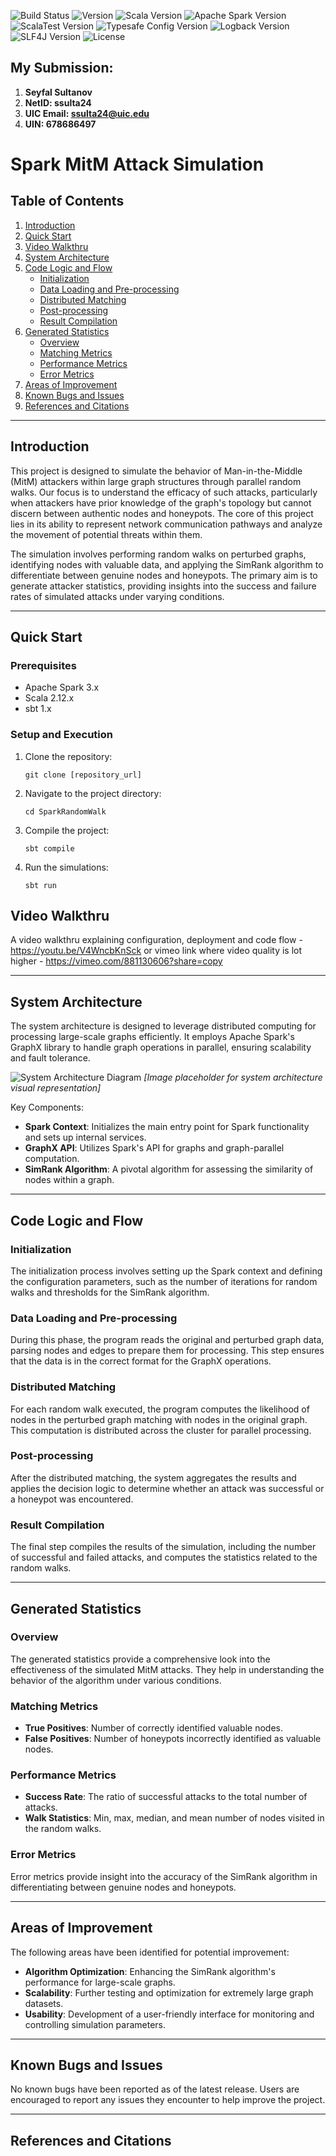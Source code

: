 ![Build Status](https://img.shields.io/badge/build-passing-brightgreen)
![Version](https://img.shields.io/badge/version-1.1.0-blue)
![Scala Version](https://img.shields.io/badge/Scala-2.13.10-red)
![Apache Spark Version](https://img.shields.io/badge/Apache_Spark-3.5.0-blueviolet)
![ScalaTest Version](https://img.shields.io/badge/ScalaTest-3.2.x-orange)
![Typesafe Config Version](https://img.shields.io/badge/Typesafe_Config-1.4.1-brightgreen)
![Logback Version](https://img.shields.io/badge/Logback-1.2.3-yellow)
![SLF4J Version](https://img.shields.io/badge/SLF4J-1.7.30-lightgrey)
![License](https://img.shields.io/badge/license-Apache_2.0-green)

## My Submission: 
1. **Seyfal Sultanov**
2. **NetID: ssulta24**
3. **UIC Email: ssulta24@uic.edu**
4. **UIN: 678686497**

# Spark MitM Attack Simulation

## Table of Contents
1. [Introduction](#introduction)
2. [Quick Start](#quick-start)
3. [Video Walkthru](#video-walkthru)
4. [System Architecture](#system-architecture)
5. [Code Logic and Flow](#code-logic-and-flow)
   - [Initialization](#initialization)
   - [Data Loading and Pre-processing](#data-loading-and-pre-processing)
   - [Distributed Matching](#distributed-matching)
   - [Post-processing](#post-processing)
   - [Result Compilation](#result-compilation)
6. [Generated Statistics](#generated-statistics)
   - [Overview](#overview)
   - [Matching Metrics](#matching-metrics)
   - [Performance Metrics](#performance-metrics)
   - [Error Metrics](#error-metrics)
7. [Areas of Improvement](#areas-of-improvement)
8. [Known Bugs and Issues](#known-bugs-and-issues)
9. [References and Citations](#references-and-citations)

---

## Introduction

This project is designed to simulate the behavior of Man-in-the-Middle (MitM) attackers within large graph structures through parallel random walks. Our focus is to understand the efficacy of such attacks, particularly when attackers have prior knowledge of the graph's topology but cannot discern between authentic nodes and honeypots. The core of this project lies in its ability to represent network communication pathways and analyze the movement of potential threats within them.

The simulation involves performing random walks on perturbed graphs, identifying nodes with valuable data, and applying the SimRank algorithm to differentiate between genuine nodes and honeypots. The primary aim is to generate attacker statistics, providing insights into the success and failure rates of simulated attacks under varying conditions.

---

## Quick Start

### Prerequisites
- Apache Spark 3.x
- Scala 2.12.x
- sbt 1.x

### Setup and Execution
1. Clone the repository:
   ```shell
   git clone [repository_url]
   ```
2. Navigate to the project directory:
   ```shell
   cd SparkRandomWalk
   ```
3. Compile the project:
   ```shell
   sbt compile
   ```
4. Run the simulations:
   ```shell
   sbt run
   ```

## Video Walkthru

A video walkthru explaining configuration, deployment and code flow - https://youtu.be/V4WncbKnSck
or vimeo link where video quality is lot higher - https://vimeo.com/881130606?share=copy

---

## System Architecture

The system architecture is designed to leverage distributed computing for processing large-scale graphs efficiently. It employs Apache Spark's GraphX library to handle graph operations in parallel, ensuring scalability and fault tolerance.

![System Architecture Diagram](#) _[Image placeholder for system architecture visual representation]_

Key Components:
- **Spark Context**: Initializes the main entry point for Spark functionality and sets up internal services.
- **GraphX API**: Utilizes Spark's API for graphs and graph-parallel computation.
- **SimRank Algorithm**: A pivotal algorithm for assessing the similarity of nodes within a graph.

---

## Code Logic and Flow

### Initialization
The initialization process involves setting up the Spark context and defining the configuration parameters, such as the number of iterations for random walks and thresholds for the SimRank algorithm.

### Data Loading and Pre-processing
During this phase, the program reads the original and perturbed graph data, parsing nodes and edges to prepare them for processing. This step ensures that the data is in the correct format for the GraphX operations.

### Distributed Matching
For each random walk executed, the program computes the likelihood of nodes in the perturbed graph matching with nodes in the original graph. This computation is distributed across the cluster for parallel processing.

### Post-processing
After the distributed matching, the system aggregates the results and applies the decision logic to determine whether an attack was successful or a honeypot was encountered.

### Result Compilation
The final step compiles the results of the simulation, including the number of successful and failed attacks, and computes the statistics related to the random walks.

---

## Generated Statistics

### Overview
The generated statistics provide a comprehensive look into the effectiveness of the simulated MitM attacks. They help in understanding the behavior of the algorithm under various conditions.

### Matching Metrics
- **True Positives**: Number of correctly identified valuable nodes.
- **False Positives**: Number of honeypots incorrectly identified as valuable nodes.

### Performance Metrics
- **Success Rate**: The ratio of successful attacks to the total number of attacks.
- **Walk Statistics**: Min, max, median, and mean number of nodes visited in the random walks.

### Error Metrics
Error metrics provide insight into the accuracy of the SimRank algorithm in differentiating between genuine nodes and honeypots.

---

## Areas of Improvement

The following areas have been identified for potential improvement:
- **Algorithm Optimization**: Enhancing the SimRank algorithm's performance for large-scale graphs.
- **Scalability**: Further testing and optimization for extremely large graph datasets.
- **Usability**: Development of a user-friendly interface for monitoring and controlling simulation parameters.

---

## Known Bugs and Issues

No known bugs have been reported as of the latest release. Users are encouraged to report any issues they encounter to help improve the project.

---

## References and Citations

